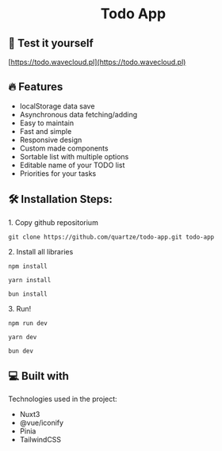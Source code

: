 <h1 align="center" id="title">Todo App</h1>

<h2>🚀 Test it yourself</h2>

[https://todo.wavecloud.pl](https://todo.wavecloud.pl)

<h2>🔥 Features</h2>

- localStorage data save
- Asynchronous data fetching/adding
- Easy to maintain
- Fast and simple
- Responsive design
- Custom made components
- Sortable list with multiple options
- Editable name of your TODO list
- Priorities for your tasks

<h2>🛠️ Installation Steps:</h2>

<p>1. Copy github repositorium</p>

```
git clone https://github.com/quartze/todo-app.git todo-app
```

<p>2. Install all libraries</p>

```
npm install

yarn install

bun install
```

<p>3. Run!</p>

```
npm run dev

yarn dev

bun dev
```

<h2>💻 Built with</h2>

Technologies used in the project:

- Nuxt3
- @vue/iconify
- Pinia
- TailwindCSS

